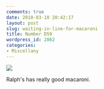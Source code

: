 ```yaml
---
comments: true
date: 2010-03-10 20:42:17
layout: post
slug: waiting-in-line-for-macaroni
title: Number D59
wordpress_id: 2862
categories:
- Miscellany
---
```


![](http://ryanfitzer.com/main/wp-content/uploads/2010/03/ticket-59.gif)

Ralph's has really good macaroni.
